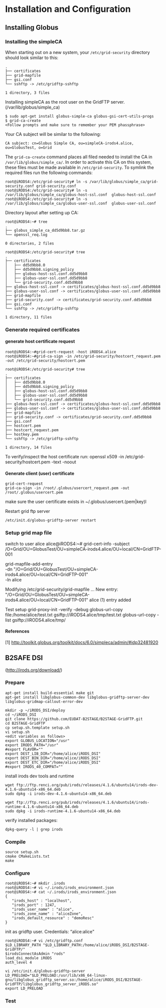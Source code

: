 # Installation and Configuration

## Installing Globus 

### Installing the simpleCA

When starting out on a new system, your `/etc/grid-security` directory should look similar to this:

```
.
├── certificates
├── grid-mapfile
├── gsi.conf
└── sshftp -> /etc/gridftp-sshftp

1 directory, 3 files
```

Installing simpleCA as the root user on the GridFTP server. 
(/var/lib/globus/simple_ca)

```
$ sudo apt-get install globus-simple-ca globus-gsi-cert-utils-progs
$ grid-ca-create
<Follow prompts and make sure to remember your PEM phassphrase>
```

Your CA subject will be similar to the following:
```
CA subject: cn=Globus Simple CA, ou=simpleCA-irods4.alice, ou=GlobusTest, o=Grid
```

The `grid-ca-create` command places all filed needed to install the CA in `/var/lib/globus/simple_ca/`. In order to activate this CA on this system, these files must be made available in `/etc/grid-security`. To symlink the required files run the following commands:

```
root@iRODS4:/etc/grid-security# ln -s /var/lib/globus/simple_ca/grid-security.conf grid-security.conf
root@iRODS4:/etc/grid-security# ln -s /var/lib/globus/simple_ca/globus-host-ssl.conf  globus-host-ssl.conf
root@iRODS4:/etc/grid-security# ln -s /var/lib/globus/simple_ca/globus-user-ssl.conf  globus-user-ssl.conf
```

Directory layout after setting up CA:

```
root@iRODS4:~# tree
.
├── globus_simple_ca_dd5d9bb8.tar.gz
└── openssl_req.log

0 directories, 2 files
```

```
root@iRODS4:/etc/grid-security# tree
.
├── certificates
│   ├── dd5d9bb8.0
│   ├── dd5d9bb8.signing_policy
│   ├── globus-host-ssl.conf.dd5d9bb8
│   ├── globus-user-ssl.conf.dd5d9bb8
│   └── grid-security.conf.dd5d9bb8
├── globus-host-ssl.conf -> certificates/globus-host-ssl.conf.dd5d9bb8
├── globus-user-ssl.conf -> certificates/globus-user-ssl.conf.dd5d9bb8
├── grid-mapfile
├── grid-security.conf -> certificates/grid-security.conf.dd5d9bb8
├── gsi.conf
└── sshftp -> /etc/gridftp-sshftp

1 directory, 11 files
```

### Generate required certificates

#### generate host certificate request

```
root@iRODS4:~#grid-cert-request -host iRODS4.alice
root@iRODS4:~#grid-ca-sign -in /etc/grid-security/hostcert_request.pem -out /etc/grid-security/hostcert.pem
```

```
root@iRODS4:/etc/grid-security# tree
.
├── certificates
│   ├── dd5d9bb8.0
│   ├── dd5d9bb8.signing_policy
│   ├── globus-host-ssl.conf.dd5d9bb8
│   ├── globus-user-ssl.conf.dd5d9bb8
│   └── grid-security.conf.dd5d9bb8
├── globus-host-ssl.conf -> certificates/globus-host-ssl.conf.dd5d9bb8
├── globus-user-ssl.conf -> certificates/globus-user-ssl.conf.dd5d9bb8
├── grid-mapfile
├── grid-security.conf -> certificates/grid-security.conf.dd5d9bb8
├── gsi.conf
├── hostcert.pem
├── hostcert_request.pem
├── hostkey.pem
└── sshftp -> /etc/gridftp-sshftp

1 directory, 14 files
```

To verify/inspect the host certificate run:
 openssl x509 -in /etc/grid-security/hostcert.pem -text -noout

#### Generate client (user) certificate

```
grid-cert-request
grid-ca-sign -in /root/.globus/usercert_request.pem -out /root/.globus/usercert.pem
```

make sure the user certificate exists in ~/.globus/usercert.(pem|key)l

Restart grid ftp server

```
/etc/init.d/globus-gridftp-server restart
```

### Setup grid map file
switch to user alice
alice@iRODS4:~# grid-cert-info -subject
/O=Grid/OU=GlobusTest/OU=simpleCA-irods4.alice/OU=local/CN=GridFTP-001

grid-mapfile-add-entry \
     -dn "/O=Grid/OU=GlobusTest/OU=simpleCA-irods4.alice/OU=local/CN=GridFTP-001" \
     -ln alice

Modifying /etc/grid-security/grid-mapfile ...
New entry:
"/O=Grid/OU=GlobusTest/OU=simpleCA-irods4.alice/OU=local/CN=GridFTP-001" alice
(1) entry added

Test setup
grid-proxy-init -verify -debug
globus-url-copy file:/home/alice/test.txt gsiftp://iRODS4.alice/tmp/test.txt
globus-url-copy -list gsiftp://iRODS4.alice/tmp/

#### References
[1] http://toolkit.globus.org/toolkit/docs/6.0/simpleca/admin/#idp32481920

## B2SAFE DSI
(http://irods.org/download/)

### Prepare
```
apt-get install build-essential make git
apt-get install libglobus-common-dev libglobus-gridftp-server-dev libglobus-gridmap-callout-error-dev
```

```
mkdir -p ~/iRODS_DSI/deploy
cd ~/iRODS_DSI
git clone https://github.com/EUDAT-B2STAGE/B2STAGE-GridFTP.git
cd B2STAGE-GridFTP
cp setup.sh.template setup.sh
vi setup.sh
<edit variables as follows>
export GLOBUS_LOCATION="/usr"
export IRODS_PATH="/usr"
#export FLAVOR=""
export DEST_LIB_DIR="/home/alice/iRODS_DSI"
export DEST_BIN_DIR="/home/alice/iRODS_DSI"
export DEST_ETC_DIR="/home/alice/iRODS_DSI"
#export IRODS_40_COMPAT=""
```

install irods dev tools and runtime

```
wget ftp://ftp.renci.org/pub/irods/releases/4.1.6/ubuntu14/irods-dev-4.1.6-ubuntu14-x86_64.deb
sudo dpkg -i irods-dev-4.1.6-ubuntu14-x86_64.deb

wget ftp://ftp.renci.org/pub/irods/releases/4.1.6/ubuntu14/irods-runtime-4.1.6-ubuntu14-x86_64.deb
sudo dpkg -i irods-runtime-4.1.6-ubuntu14-x86_64.deb
```

verify installed packages:

```
dpkg-query -l | grep irods
```

### Compile

```
source setup.sh
cmake CMakeLists.txt
make
```

### Configure

```
root@iRODS4:~# mkdir .irods
root@iRODS4:~# vi ~/.irods/irods_environment.json
root@iRODS4:~# cat ~/.irods/irods_environment.json
{
   "irods_host" : "localhost",
   "irods_port" : 1247,
   "irods_user_name" : "alice",
   "irods_zone_name" : "aliceZone",
   "irods_default_resource" : "demoResc"
}
```

init as gridftp user. Credentials: “alice:alice"

```
root@iRODS4:~# vi /etc/gridftp.conf
$LD_LIBRARY_PATH "$LD_LIBRARY_PATH:/home/alice/iRODS_DSI/B2STAGE-GridFTP/"
$irodsConnectAsAdmin "rods"
load_dsi_module iRODS
auth_level 4
```

```
vi /etc/init.d/globus-gridftp-server
LD_PRELOAD="$LD_PRELOAD:/usr/lib/x86_64-linux-gnu/libglobus_gridftp_server.so:/home/alice/iRODS_DSI/B2STAGE-GridFTP/libglobus_gridftp_server_iRODS.so"
export LD_PRELOAD
```

### Test
